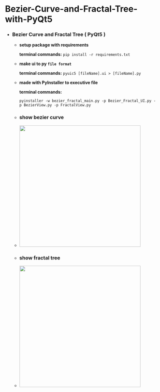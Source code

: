 # Bezier-Curve-and-Fractal-Tree-with-PyQt5

* ### Bezier Curve and Fractal Tree ( PyQt5 )
    * **setup package with requirements**
    
        **terminal commands:** 
        `pip install -r requirements.txt`
        
    * **make ui to py `file format`**
    
        **terminal commands:** `pyuic5 [fileName].ui > [fileName].py`
    * **made with PyInstaller to executive file**
    
        **terminal commands:** 
        
        `pyinstaller -w bezier_fractal_main.py -p Bezier_Fractal_UI.py -p BezierView.py -p FractalView.py`
        
  * ### show bezier curve
  * <img src="https://github.com/neural022/Bezier-Curve-and-Fractral-Tree-with-PyQt5/blob/main/demo_img/bezier_curve.png" width="400" height="400">
  
  * ### show fractal tree
  * <img src="https://github.com/neural022/Bezier-Curve-and-Fractral-Tree-with-PyQt5/blob/main/demo_img/fractal_tree.png" width="400" height="400">
